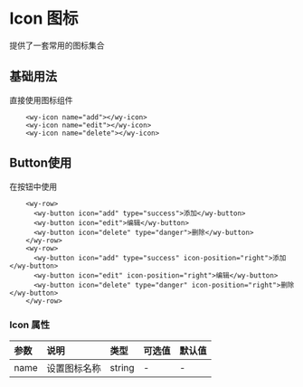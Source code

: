 # Icon 图标

提供了一套常用的图标集合

## 基础用法
直接使用图标组件
<ClientOnly>
  <icon-demo></icon-demo>
</ClientOnly>

```vue
    <wy-icon name="add"></wy-icon>
    <wy-icon name="edit"></wy-icon>
    <wy-icon name="delete"></wy-icon>
```

## Button使用
在按钮中使用
<ClientOnly>
  <button-icon-demo></button-icon-demo>
</ClientOnly>

```vue
    <wy-row>
      <wy-button icon="add" type="success">添加</wy-button>
      <wy-button icon="edit">编辑</wy-button>
      <wy-button icon="delete" type="danger">删除</wy-button>
    </wy-row>
    <wy-row>
      <wy-button icon="add" type="success" icon-position="right">添加</wy-button>
      <wy-button icon="edit" icon-position="right">编辑</wy-button>
      <wy-button icon="delete" type="danger" icon-position="right">删除</wy-button>
    </wy-row>
```

### Icon 属性

| 参数              | 说明             | 类型    | 可选值                   | 默认值  |
| :------------    | :--------------- | :------ | :---------- | :------ |
| name        | 设置图标名称             | string  | - | - |
